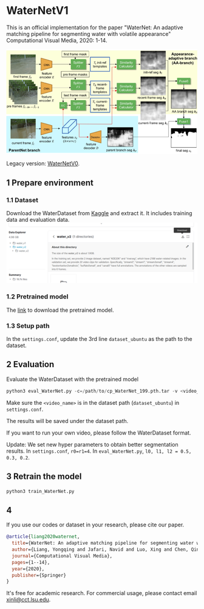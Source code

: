 # WaterNetV1

This is an official implementation for the paper "WaterNet: An adaptive matching pipeline for segmenting water with volatile appearance"  Computational Visual Media, 2020: 1-14.

![](assets/pipeline.png)

Legacy version: [WaterNetV0](https://github.com/xmlyqing00/LSUWaterSegmentation).

## 1 Prepare environment

### 1.1 Dataset

Download the WaterDataset from [Kaggle](https://www.kaggle.com/gvclsu/water-segmentation-dataset?select=water_v2) and extract it.
It includes training data and evaluation data.
![](assets/dataset.png)

### 1.2 Pretrained model

The [link](http://t.lyq.me/?d=waternet_pretrained) to download the pretrained model.

### 1.3 Setup path
In the `settings.conf`, update the 3rd line `dataset_ubuntu` as the path to the dataset.

## 2 Evaluation

Evaluate the WaterDataset with the pretrained model

```python
python3 eval_WaterNet.py -c=/path/to/cp_WaterNet_199.pth.tar -v <video_name>
```
Make sure the `<video_name>` is in the dataset path (`dataset_ubuntu`) in `settings.conf`.

The results will be saved under the dataset path.

If you want to run your own video, please follow the WaterDataset format.
 
Update: We set new hyper parameters to obtain better segmentation results. 
In `settings.conf`, `r0=r1=4`.
In `eval_WaterNet.py`, `l0, l1, l2 = 0.5, 0.3, 0.2`.  


## 3 Retrain the model
```python
python3 train_WaterNet.py
```

## 4
If you use our codes or dataset in your research, please cite our paper.
```bibtex
@article{liang2020waternet,
  title={WaterNet: An adaptive matching pipeline for segmenting water with volatile appearance},
  author={Liang, Yongqing and Jafari, Navid and Luo, Xing and Chen, Qin and Cao, Yanpeng and Li, Xin},
  journal={Computational Visual Media},
  pages={1--14},
  year={2020},
  publisher={Springer}
}
```
It's free for academic research. For commercial usage, please contact email xinli@cct.lsu.edu.
